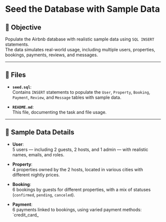 # Seed the Database with Sample Data

## 🎯 Objective

Populate the Airbnb database with realistic sample data using `SQL INSERT` statements.  
The data simulates real-world usage, including multiple users, properties, bookings, payments, reviews, and messages.

---

## 📁 Files

- **`seed.sql`**:  
  Contains `INSERT` statements to populate the `User`, `Property`, `Booking`, `Payment`, `Review`, and `Message` tables with sample data.

- **`README.md`**:  
  This file, documenting the task and file usage.

---

## 🧪 Sample Data Details

- **User**:  
  5 users — including 2 guests, 2 hosts, and 1 admin — with realistic names, emails, and roles.

- **Property**:  
  4 properties owned by the 2 hosts, located in various cities with different nightly prices.

- **Booking**:  
  6 bookings by guests for different properties, with a mix of statuses (`confirmed`, `pending`, `canceled`).

- **Payment**:  
  6 payments linked to bookings, using varied payment methods: `credit_card_
